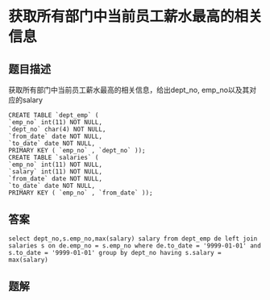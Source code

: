 <!--
 * @Author: your name
 * @Date: 2020-09-21 17:24:24
 * @LastEditTime: 2020-09-25 10:16:23
 * @LastEditors: your name
 * @Description: In User Settings Edit
 * @FilePath: \database-sql-combat\12.获取所有部门中当前员工薪水最高的相关信息.md
-->
# 获取所有部门中当前员工薪水最高的相关信息

## 题目描述

获取所有部门中当前员工薪水最高的相关信息，给出dept_no, emp_no以及其对应的salary

``` mysql
CREATE TABLE `dept_emp` (
`emp_no` int(11) NOT NULL,
`dept_no` char(4) NOT NULL,
`from_date` date NOT NULL,
`to_date` date NOT NULL,
PRIMARY KEY ( `emp_no` , `dept_no` ));
CREATE TABLE `salaries` (
`emp_no` int(11) NOT NULL,
`salary` int(11) NOT NULL,
`from_date` date NOT NULL,
`to_date` date NOT NULL,
PRIMARY KEY ( `emp_no` , `from_date` ));
```

## 答案

``` mysql
select dept_no,s.emp_no,max(salary) salary from dept_emp de left join salaries s on de.emp_no = s.emp_no where de.to_date = '9999-01-01' and s.to_date = '9999-01-01' group by dept_no having s.salary = max(salary)
```

## 题解
